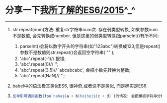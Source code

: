 # 分享一下[我所了解的ES6/2015](https://github.com/haolic/ECMAScript6)^_^

---

1. str.repeat(num)方法: 重复str字符串num次. 存在弱类型转换, 如果参数num不是数值, 会先转换成number. 但是这里的弱类型转换跟parseInt()有所不同:
   1. parseInt()会将以数字开头的字符串(如"123abc")转换成123,但是repeat()参数不是数值则str.repeat()会返回空字符串( "" );
   2. 'abc'.repeat(-1)// 报错;
   3. 'abc'.repeat(0)// '';
   4. 'abc'.repeat(3.5)// 'abcabcabc', 会把小数先转换为整数;
   5. 'abc'.repeat(NaN)// '';

2. ​babel中的语法极其类似ES6, 很神奇,或者说不是类似, 而是确实是ES6.

3. ```javascript
   反单引号调用函数(foo`haha${a + b}heihei${c + d}`)的情况: 会把模板字符串分解开, 例如foo`haha${a + b}heihei${c + d}`会将``中间的部分分解成['haha', 'heihei', ''],${a + b}的值, ${c + d}的值,三部分.其中第一个参数是数组并且最后一个元素是空字符串'';
   ```

   ​

   ​